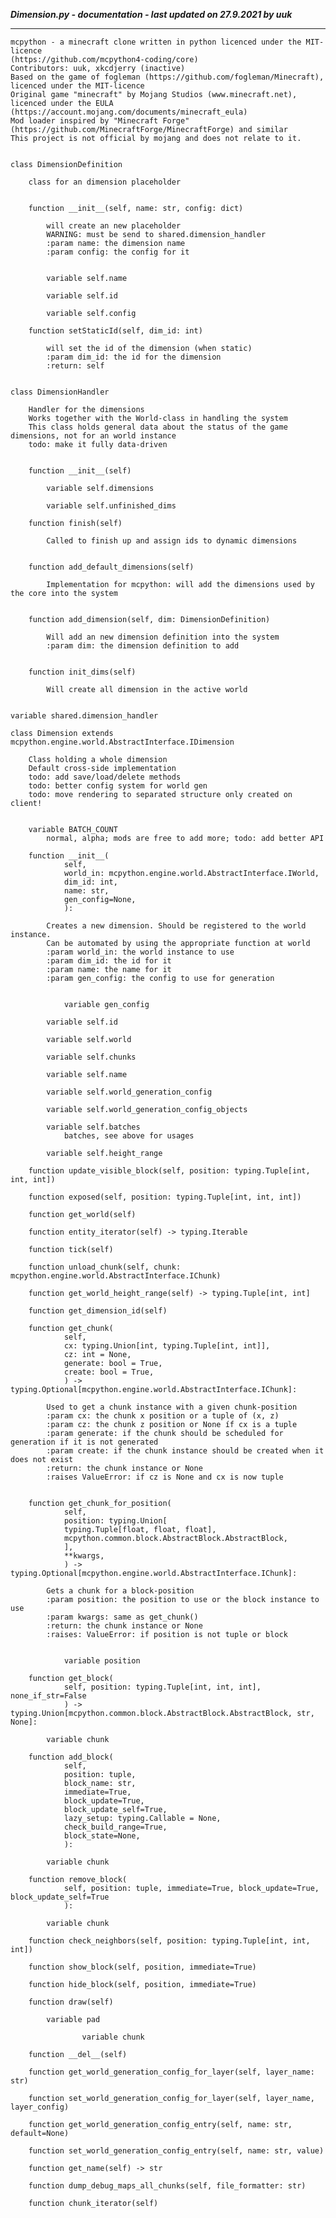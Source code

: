 ***Dimension.py - documentation - last updated on 27.9.2021 by uuk***
___

    mcpython - a minecraft clone written in python licenced under the MIT-licence 
    (https://github.com/mcpython4-coding/core)
    Contributors: uuk, xkcdjerry (inactive)
    Based on the game of fogleman (https://github.com/fogleman/Minecraft), licenced under the MIT-licence
    Original game "minecraft" by Mojang Studios (www.minecraft.net), licenced under the EULA
    (https://account.mojang.com/documents/minecraft_eula)
    Mod loader inspired by "Minecraft Forge" (https://github.com/MinecraftForge/MinecraftForge) and similar
    This project is not official by mojang and does not relate to it.


    class DimensionDefinition
        
        class for an dimension placeholder


        function __init__(self, name: str, config: dict)
            
            will create an new placeholder
            WARNING: must be send to shared.dimension_handler
            :param name: the dimension name
            :param config: the config for it


            variable self.name

            variable self.id

            variable self.config

        function setStaticId(self, dim_id: int)
            
            will set the id of the dimension (when static)
            :param dim_id: the id for the dimension
            :return: self


    class DimensionHandler
        
        Handler for the dimensions
        Works together with the World-class in handling the system
        This class holds general data about the status of the game dimensions, not for an world instance
        todo: make it fully data-driven


        function __init__(self)

            variable self.dimensions

            variable self.unfinished_dims

        function finish(self)
            
            Called to finish up and assign ids to dynamic dimensions


        function add_default_dimensions(self)
            
            Implementation for mcpython: will add the dimensions used by the core into the system


        function add_dimension(self, dim: DimensionDefinition)
            
            Will add an new dimension definition into the system
            :param dim: the dimension definition to add


        function init_dims(self)
            
            Will create all dimension in the active world


    variable shared.dimension_handler

    class Dimension extends mcpython.engine.world.AbstractInterface.IDimension
        
        Class holding a whole dimension
        Default cross-side implementation
        todo: add save/load/delete methods
        todo: better config system for world gen
        todo: move rendering to separated structure only created on client!


        variable BATCH_COUNT
            normal, alpha; mods are free to add more; todo: add better API

        function __init__(
                self,
                world_in: mcpython.engine.world.AbstractInterface.IWorld,
                dim_id: int,
                name: str,
                gen_config=None,
                ):
            
            Creates a new dimension. Should be registered to the world instance.
            Can be automated by using the appropriate function at world
            :param world_in: the world instance to use
            :param dim_id: the id for it
            :param name: the name for it
            :param gen_config: the config to use for generation


                variable gen_config

            variable self.id

            variable self.world

            variable self.chunks

            variable self.name

            variable self.world_generation_config

            variable self.world_generation_config_objects

            variable self.batches
                batches, see above for usages

            variable self.height_range

        function update_visible_block(self, position: typing.Tuple[int, int, int])

        function exposed(self, position: typing.Tuple[int, int, int])

        function get_world(self)

        function entity_iterator(self) -> typing.Iterable

        function tick(self)

        function unload_chunk(self, chunk: mcpython.engine.world.AbstractInterface.IChunk)

        function get_world_height_range(self) -> typing.Tuple[int, int]

        function get_dimension_id(self)

        function get_chunk(
                self,
                cx: typing.Union[int, typing.Tuple[int, int]],
                cz: int = None,
                generate: bool = True,
                create: bool = True,
                ) -> typing.Optional[mcpython.engine.world.AbstractInterface.IChunk]:
            
            Used to get a chunk instance with a given chunk-position
            :param cx: the chunk x position or a tuple of (x, z)
            :param cz: the chunk z position or None íf cx is a tuple
            :param generate: if the chunk should be scheduled for generation if it is not generated
            :param create: if the chunk instance should be created when it does not exist
            :return: the chunk instance or None
            :raises ValueError: if cz is None and cx is now tuple


        function get_chunk_for_position(
                self,
                position: typing.Union[
                typing.Tuple[float, float, float],
                mcpython.common.block.AbstractBlock.AbstractBlock,
                ],
                **kwargs,
                ) -> typing.Optional[mcpython.engine.world.AbstractInterface.IChunk]:
            
            Gets a chunk for a block-position
            :param position: the position to use or the block instance to use
            :param kwargs: same as get_chunk()
            :return: the chunk instance or None
            :raises: ValueError: if position is not tuple or block


                variable position

        function get_block(
                self, position: typing.Tuple[int, int, int], none_if_str=False
                ) -> typing.Union[mcpython.common.block.AbstractBlock.AbstractBlock, str, None]:

            variable chunk

        function add_block(
                self,
                position: tuple,
                block_name: str,
                immediate=True,
                block_update=True,
                block_update_self=True,
                lazy_setup: typing.Callable = None,
                check_build_range=True,
                block_state=None,
                ):

            variable chunk

        function remove_block(
                self, position: tuple, immediate=True, block_update=True, block_update_self=True
                ):

            variable chunk

        function check_neighbors(self, position: typing.Tuple[int, int, int])

        function show_block(self, position, immediate=True)

        function hide_block(self, position, immediate=True)

        function draw(self)

            variable pad

                    variable chunk

        function __del__(self)

        function get_world_generation_config_for_layer(self, layer_name: str)

        function set_world_generation_config_for_layer(self, layer_name, layer_config)

        function get_world_generation_config_entry(self, name: str, default=None)

        function set_world_generation_config_entry(self, name: str, value)

        function get_name(self) -> str

        function dump_debug_maps_all_chunks(self, file_formatter: str)

        function chunk_iterator(self)